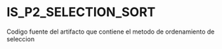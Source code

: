 # IS_P2_SELECTION_SORT
Codigo fuente del artifacto que contiene el metodo de ordenamiento de seleccion
